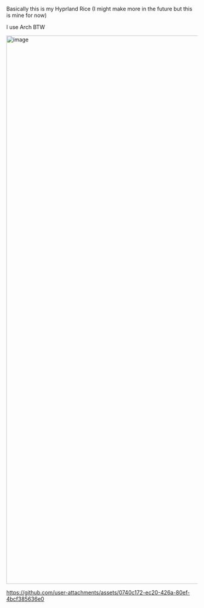 Basically this is my Hyprland Rice (I might make more in the future but this is mine for now)















I use Arch BTW







<img width="2562" height="1440" alt="image" src="https://github.com/user-attachments/assets/031b2b59-997c-4b49-9b91-71c6cc9eb80e" />

https://github.com/user-attachments/assets/0740c172-ec20-426a-80ef-4bcf385636e0


